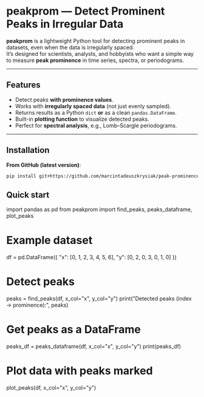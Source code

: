 # peakprom — Detect Prominent Peaks in Irregular Data

**peakprom** is a lightweight Python tool for detecting prominent peaks in datasets, even when the data is irregularly spaced.  
It’s designed for scientists, analysts, and hobbyists who want a simple way to measure **peak prominence** in time series, spectra, or periodograms.

---

## Features
- Detect peaks **with prominence values**.
- Works with **irregularly spaced data** (not just evenly sampled).
- Returns results as a Python `dict` **or** as a clean `pandas.DataFrame`.
- Built-in **plotting function** to visualize detected peaks.
- Perfect for **spectral analysis**, e.g., Lomb–Scargle periodograms.

---

## Installation

**From GitHub (latest version)**:
```bash
pip install git+https://github.com/marcintadeuszkrysiak/peak-prominence.git
```

## Quick start

import pandas as pd
from peakprom import find_peaks, peaks_dataframe, plot_peaks

# Example dataset
df = pd.DataFrame({
    "x": [0, 1, 2, 3, 4, 5, 6],
    "y": [0, 2, 0, 3, 0, 1, 0]
})

# Detect peaks
peaks = find_peaks(df, x_col="x", y_col="y")
print("Detected peaks (index → prominence):", peaks)

# Get peaks as a DataFrame
peaks_df = peaks_dataframe(df, x_col="x", y_col="y")
print(peaks_df)

# Plot data with peaks marked
plot_peaks(df, x_col="x", y_col="y")

